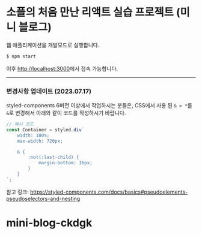 # 소플의 처음 만난 리액트 실습 프로젝트 (미니 블로그)

웹 애플리케이션을 개발모드로 실행합니다.
```bash
$ npm start
```

이후 [http://localhost:3000](http://localhost:3000)에서 접속 가능합니다.

---

### 변경사항 업데이트 (2023.07.17)
styled-components 6버전 이상에서 작업하시는 분들은,
CSS에서 사용 된 `& > *`를 `&`로 변경해서 아래와 같이 코드를 작성하시기 바랍니다.

```jsx
// 예시 코드
const Container = styled.div`
    width: 100%;
    max-width: 720px;

    & {
        :not(:last-child) {
            margin-bottom: 16px;
        }
    }
`;
```

참고 링크:
https://styled-components.com/docs/basics#pseudoelements-pseudoselectors-and-nesting
# mini-blog-ckdgk
